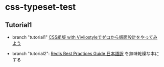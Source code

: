 # css-typeset-test

## Tutorial1
 - branch "tutorial1"
[CSS組版 with Vivliostyleでゼロから版面設計をやってみよう](https://libroworks.co.jp/?p=5709)

 - branch "tutorial2": [Redis Best Practices Guide 日本語訳](https://zenn.dev/tk42/books/adbf4f87beed12) を無味乾燥な本にする

